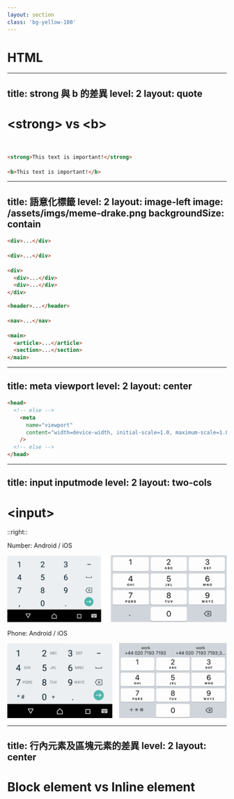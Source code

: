 ```yaml
---
layout: section
class: 'bg-yellow-100'
---
```


# HTML

---
title: strong 與 b 的差異
level: 2
layout: quote
---

# \<strong> vs \<b>

<br/>

```html
<strong>This text is important!</strong>

<b>This text is important!</b>
```

<!--
## ⭐Q：在 html 標籤中 \<strong> 和 \<b> 有何差異？

✅ Ans：  
兩者都能呈現粗體文字，\<b> 標籤是一個物理標記，它所包圍的文字將被設為 bold ，僅代表著讓這個文字看起來粗粗的（ 視覺上的意義 ），而 \<strong> 標籤是一個邏輯標記，作用是加強文字語氣，表示這是很重要的文字，所以我要用一個粗體的樣式來提醒大家（ 語意上的意義 ）。
-->

---
title: 語意化標籤
level: 2
layout: image-left
image: /assets/imgs/meme-drake.png
backgroundSize: contain
---

<div class="grid h-full row-2 items-center ml-(-24%)">

```html
<div>...</div>

<div>...</div>

<div>
  <div>...</div>
  <div>...</div>
</div>
```

```html
<header>...</header>

<nav>...</nav>

<main>
  <article>...</article>
  <section>...</section>
</main>
```

</div>

<!--
## ⭐Q：在切版時應盡量避免只使用 \<div> 標籤，而是要善用 HTML5 所提供的各種語意化標籤，如 \<header>、\<article>、\<section> 等，其原因為何？

✅ Ans：  
有了語意化標籤，搜尋引擎會更理解網頁內容，這樣搜尋結果也會更正確。更直接的說，使用正確的語意標籤，直接影響的就是搜尋結果的最佳化。

1. 可以快速抓到網頁架構和每個區塊的位置
2. 對於 SEO 優化有幫助

語意化標籤的另一個好處是無障礙友善，如 \<strong> 標籤，當視障者在使用螢幕閱讀器時，能夠明顯感受到 \<b> 與 \<strong> 的不同，遇到 \<b> 時與處理一般詞語一樣進行閱讀，但遇到 <strong> 時會加重與停頓。
-->

---
title: meta viewport
level: 2
layout: center
---

```html {3-6}
<head>
  <!-- else -->
    <meta
      name="viewport"
      content="width=device-width, initial-scale=1.0, maximum-scale=1.0, minimum-scale=1.0"
    />
  <!-- else -->
</head>
```

<!-- 
## ⭐⭐Q：請說明在 \<meta> 標籤中設定 viewport 的用途為何？

✅ Ans：  
在 \<meta> 標籤中設定 viewport 主要用於控制網頁在移動設備上的顯示方式。具體而言，透過設定 viewport，可以調整網頁在不同設備上的寬度、縮放、字型大小等屬性，以提供更好的使用者體驗。以下是一些重要的用途：

1. 適應不同設備的屏幕大小： 通過設定 viewport，可以使網頁在不同設備上（如手機、平板、桌面）呈現出適當的寬度，以確保內容不會過於擠壓或過於寬廣。
2. 啟用或禁用縮放： 可以通過 viewport 的屬性設定，控制用戶是否能夠縮放網頁。例如，設定 user-scalable=no 將禁止用戶手動縮放。
3. 確保字型大小可讀性： 透過 viewport 的設定，可以確保在不同設備上字型大小的適當顯示，以保證內容的可讀性。
4. 設定初始縮放級別： 可以通過 initial-scale 屬性設定網頁的初始縮放級別，以確保在載入時網頁呈現出期望的大小。
5. 支持響應式網頁設計： 適當設定 viewport 是實現响應式網頁設計的重要一環，使得網站能夠在各種設備上提供一致的使用者體驗。

👍 請問 viewport 對桌機裝置有用嗎？( 如果未回答viewport 是控制移動裝置的話 )  
Ans：  
viewport tag 的定義只對 mobile device 有用，用來控制 mobile device 顯示網頁內容時的一些設定。

💡 當在設計手機行動版網頁 (mobile web) 或響應式 (RWD, Responsive Web Design) 網頁時，我們需要用 \<meta>viewport 來指定瀏覽器怎麼渲染和縮放網頁畫面的寬高。如果沒有設定 meta viewport，移動設備會以典型的桌面設備螢幕寬度渲染頁面，然後對頁面進行縮放以適合移動設備屏幕，這時候畫面看起來就會擠在一起或內容變很小不好閱讀。通過設置 viewport (視口)，你可以控制螢幕的寬度和縮放比例。常見的 viewport 設定：`<meta name="viewport" content="width=device-width, initial-scale=1.0">` 其中：`width=device-width` 指定瀏覽器頁面的寬度同裝置 (device) 的寬度，`initial-scale=1.0` 指定畫面初始縮放比例為 100%，即不放大也不縮小。如果你想防止使用者用手指做畫面的縮放：`<meta name="viewport" content="width=device-width, initial-scale=1, minimum-scale=1, maximum-scale=1">` 或這樣子設定也一樣效果：`<meta name="viewport" content="width=device-width, initial-scale=1, user-scalable=no">` 其中：`minimum-scale=1` 設定畫面最小的縮放比例為 1， `maximum-scale=1` 設定畫面最大的縮放比例為 1，都設為 1 的意思其實就是說不能縮放。`user-scalable` 用來設定是否允許使用者改變縮放比例，`user-scalable=no` 就是不允許縮放。
    
![](/assets/imgs/viewport-table.png)
-->

---
title: input inputmode
level: 2
layout: two-cols
---

<div class='grid h-full items-center text-center'>

# \<input>

</div>

::right::

<div class="grid rows-2 h-full ml-(-60px) p-10px b-rd-8px bg-gray-200 dark:(bg-gray-500)">
  <div>
    <p>Number: Android / iOS</p>
    <img class="w-100%" src="/assets/imgs/keyboard-number.png" />
  </div>
  <div>
    <p>Phone: Android / iOS</p>
    <img class="w-100%" src="/assets/imgs/keyboard-phone.png" />
  </div>
</div>

<!-- 
## ⭐⭐⭐Q：在移動裝置中點擊文字輸入框後，如何讓瀏覽器顯示不同類型的原生虛擬鍵盤？

✅ Ans：  
使用 inputmode 屬性。

👍 **`type`** 跟 **`inputmode`** 差在哪？  
Ans：  
type 決定 input 的類型，這會關係到瀏覽器預設欄位驗證的部分，且 type 的類型比 inputmode 多太多了（有興趣的話請參考 [whatwg](https://html.spec.whatwg.org/multipage/input.html#attr-input-type)）；而 inputmode 只有單純提供一個參考讓瀏覽器決定顯示哪個鍵盤。當然，兩個是可以一起使用的！

👍 不想要虛擬鍵盤(或想使用自己的客製化鍵盤)時，該怎麼做？  
Ans：  
`inputmode="none"`
-->

---
title: 行內元素及區塊元素的差異
level: 2
layout: center
---

# Block element vs Inline element

<!-- 
## ⭐⭐Q：請說明 CSS 中 行內元素 及 區塊元素 的差異？

✅ Ans：  
### 塊級元素（Block-level Elements）：
1. 佔據一整行： 塊級元素通常會佔據一整行，從新的一行開始，直到佔滿其父元素的寬度。
2. 自動換行： 塊級元素會自動換行，即在該元素後的內容會顯示在新的一行。
3. 高度、寬度和外邊距（margin）以及內邊距（padding）都是可以控制的。
4. 例如：\<div>、\<p>、\<h1>~\<h6>、\<ul>、\<li> 等。
### 行內元素（Inline Elements）：
1. 僅佔據其內容的空間： 行內元素僅佔據其內容所需的空間，不會強制換行。
2. 不強制換行： 行內元素不會強制換行，多個行內元素可以在同一行上顯示。
3. 高度、寬度、外邊距和內邊距的上、下方向上的設置是無效的。
4. 例如：\<span>、\<a>、\<strong>、\<em>、\<img> 等。
-->
